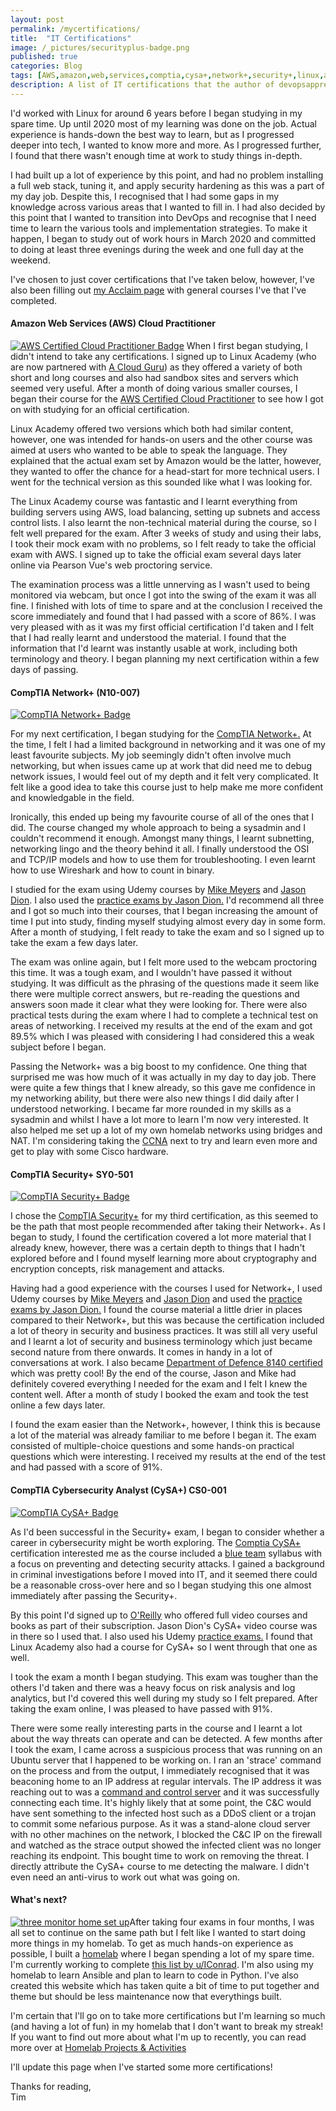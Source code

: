 ```yaml
---
layout: post
permalink: /mycertifications/
title:  "IT Certifications"
image: /_pictures/securityplus-badge.png
published: true
categories: Blog
tags: [AWS,amazon,web,services,comptia,cysa+,network+,security+,linux,acclaim,learning,devops,badge,mike,meyers,jason,dion,academy,acloudguru,study,homelab,revising,IT,qualifications,certifications,cloud,practioner,certified,networking,cyber,cybersecurity,security,networking,osi,layer 3,technical,exams,examinations,qualified,ansible,course,sandbox,pearson,vue]
description: A list of IT certifications that the author of devopsapprentice.com has achieved since 2020 and his reflection on them.
---
```

I'd worked with Linux for around 6 years before I began studying in my spare time. Up until 2020 most of my learning was done on the job. Actual experience is hands-down the best way to learn, but as I progressed deeper into tech, I wanted to know more and more. As I progressed further, I found that there wasn't enough time at work to study things in-depth.

I had built up a lot of experience by this point, and had no problem installing a full web stack, tuning it, and apply security hardening as this was a part of my day job. Despite this, I recognised that I had some gaps in my knowledge across various areas that I wanted to fill in. I had also decided by this point that I wanted to transition into DevOps and recognise that I need time to learn the various tools and implementation strategies. To make it happen, I began to study out of work hours in March 2020 and committed to doing at least three evenings during the week and one full day at the weekend.

I've chosen to just cover certifications that I've taken below, however, I've also been filling out <a href="https://www.youracclaim.com/users/timcraig" target="_blank">my Acclaim page</a> with general courses I've that I've completed.  

<h4>Amazon Web Services (AWS) Cloud Practitioner</h4>

<a href="https://www.youracclaim.com/badges/86647c0e-abbe-4dbc-84b5-50f10cdd6c6d/public_url" target="_blank">
<img src="/_pictures/AWS-CloudPractitioner-2020.png" alt="AWS Certified Cloud Practitioner Badge" class="leftimg" /></a> When I first began studying, I didn't intend to take any certifications. I signed up to Linux Academy (who are now partnered with <a href="https://go.acloud.guru">A Cloud Guru</a>) as they offered a variety of both short and long courses and also had sandbox sites and servers which seemed very useful. After a month of doing various smaller courses, I began their course for the <a href="https://aws.amazon.com/training/course-descriptions/cloud-practitioner-essentials/" target="_blank">AWS Certified Cloud Practitioner</a> to see how I got on with studying for an official certification.

Linux Academy offered two versions which both had similar content, however, one was intended for hands-on users and the other course was aimed at users who wanted to be able to speak the language. They explained that the actual exam set by Amazon would be the latter, however, they wanted to offer the chance for a head-start for more technical users. I went for the technical version as this sounded like what I was looking for.

The Linux Academy course was fantastic and I learnt everything from building servers using AWS, load balancing, setting up subnets and access control lists. I also learnt the non-technical material during the course, so I felt well prepared for the exam. After 3 weeks of study and using their labs, I took their mock exam with no problems, so I felt ready to take the official exam with AWS. I signed up to take the official exam several days later online via Pearson Vue's web proctoring service.

The examination process was a little unnerving as I wasn't used to being monitored via webcam, but once I got into the swing of the exam it was all fine. I finished with lots of time to spare and at the conclusion I received the score immediately and found that I had passed with a score of 86%. I was very pleased with as it was my first official certification I'd taken and I felt that I had really learnt and understood the material. I found that the information that I'd learnt was instantly usable at work, including both terminology and theory. I began planning my next certification within a few days of passing.

<h4>CompTIA Network+ (N10-007)</h4>

<a href="https://www.youracclaim.com/badges/92925435-b0aa-446d-b9de-f1f416fc01f2" target="_blank">
<img src="/_pictures/networkplus-badge.png" alt="CompTIA Network+ Badge" class="rightimg" /></a>

For my next certification, I began studying for the <a href="https://www.comptia.org/certifications/network" target="_blank">CompTIA Network+.</a> At the time, I felt I had a limited background in networking and it was one of my least favourite subjects. My job seemingly didn't often involve much networking, but when issues came up at work that did need me to debug network issues, I would feel out of my depth and it felt  very complicated. It felt like a good idea to take this course just to help make me more confident and knowledgable in the field.

Ironically, this ended up being my favourite course of all of the ones that I did. The course changed my whole approach to being a sysadmin and I couldn't recommend it enough. Amongst many things, I learnt subnetting, networking lingo and the theory behind it all. I finally understood the OSI and TCP/IP models and how to use them for troubleshooting. I even learnt how to use Wireshark and how to count in binary.

I studied for the exam using Udemy courses by <a href="https://www.udemy.com/course/comptia-network-cert-n10-007-the-total-course/" target="_blank">Mike Meyers</a> and <a href="https://www.udemy.com/course/networkplus/" target="_blank">Jason Dion</a>. I also used the <a href="https://www.udemy.com/course/network_plus_exam/" target="_blank">practice exams by Jason Dion.</a> I'd recommend all three and I got so much into their courses, that I began increasing the amount of time I put into study, finding myself studying almost every day in some form. After a month of studying, I felt ready to take the exam and so I signed up to take the exam a few days later.

The exam was online again, but I felt more used to the webcam proctoring this time. It was a tough exam, and I wouldn't have passed it without studying. It was difficult as the phrasing of the questions made it seem like there were multiple correct answers, but re-reading the questions and answers soon made it clear what they were looking for. There were also practical tests during the exam where I had to complete a technical test on areas of networking. I received my results at the end of the exam and got 89.5% which I was pleased with considering I had considered this a weak subject before I began.

Passing the Network+ was a big boost to my confidence. One thing that surprised me was how much of it was actually in my day to day job. There were quite a few things that I knew already, so this gave me confidence in my networking ability, but there were also new things I did daily after I understood networking. I became far more rounded in my skills as a sysadmin and whilst I have a lot more to learn I'm now very interested. It also helped me set up a lot of my own homelab networks using bridges and NAT. I'm considering taking the <a href="https://www.cisco.com/c/en/us/training-events/training-certifications/certifications/associate/ccna.html" target="_blank">CCNA</a> next to try and learn even more and get to play with some Cisco hardware.

<h4>CompTIA Security+ SY0-501</h4>

<a href="https://www.youracclaim.com/badges/36f9dfda-237e-4f91-bbbc-6538791551b3" target="_blank">
<img src="/_pictures/securityplus-badge.png" alt="CompTIA Security+ Badge" class="leftimg" /></a>

I chose the <a href="https://www.comptia.org/certifications/security" target="_blank">CompTIA Security+</a> for my third certification, as this seemed to be the path that most people recommended after taking their Network+. As I began to study, I found the certification covered a lot more material that I already knew, however, there was a certain depth to things that I hadn't explored before and I found myself learning more about cryptography and encryption concepts, risk management and attacks.

Having had a good experience with the courses I used for Network+, I used Udemy courses by <a href="https://www.udemy.com/course/comptia-security-certification-sy0-501-the-total-course/" target="_blank">Mike Meyers</a> and <a href="https://www.udemy.com/course/comptia-security-practice-exams/" target="_blank">Jason Dion</a> and used the <a href="https://www.udemy.com/course/comptia-security-practice-exams/" target="_blank">practice exams by Jason Dion.</a> I found the course material a little drier in places compared to their Network+, but this was because the certification included a lot of theory in security and business practices. It was still all very useful and I learnt a lot of security and business terminology which just became second nature from there onwards. It comes in handy in a lot of conversations at work. I also became <a href="https://devblogs.microsoft.com/premier-developer/understanding-why-you-should-take-comptias-security-exam-for-dod-programs/" target="_blank">Department of Defence 8140 certified</a> which was pretty cool! By the end of the course, Jason and Mike had definitely covered everything I needed for the exam and I felt I knew the content well. After a month of study I booked the exam and took the test online  a few days later.

I found the exam easier than the Network+, however, I think this is because a lot of the material was already familiar to me before I began it. The exam consisted of multiple-choice questions and some hands-on practical questions which were interesting. I received my results at the end of the test and had passed with a score of 91%.

<h4>CompTIA Cybersecurity Analyst (CySA+) CS0-001</h4>
<a href="https://www.youracclaim.com/badges/3587b985-381e-4f2f-91a4-31ddae71fb77" target="_blank">
<img src="/_pictures/cysaplus-badge.png" alt="CompTIA CySA+ Badge" class="rightimg" /></a>

As I'd been successful in the Security+ exam, I began to consider whether a career in cybersecurity might be worth exploring. The <a href="https://www.comptia.org/certifications/cybersecurity-analyst" target="_blank">Comptia CySA+</a> certification interested me as the course included a <a href="https://en.wikipedia.org/wiki/Blue_team_(computer_security)" target="_blank">blue team</a> syllabus with a focus on preventing and detecting security attacks. I gained a background in criminal investigations before I moved into IT, and it seemed there could be a reasonable cross-over here and so I began studying this one almost immediately after passing the Security+.

By this point I'd signed up to <a href="https://www.oreilly.com/" target="_blank">O'Reilly</a> who offered full video courses and books as part of their subscription. Jason Dion's CySA+ video course was in there so I used that. I also used his Udemy <a href="https://www.udemy.com/course/comptiacsa/" target="_blank">practice exams.</a> I found that Linux Academy also had a course for CySA+ so I went through that one as well.

I took the exam a month I began studying. This exam was tougher than the others I'd taken and there was a heavy focus on risk analysis and log analytics, but I'd covered this well during my study so I felt prepared. After taking the exam online, I was pleased to have passed with 91%.

There were some really interesting parts in the course and I learnt a lot about the way threats can operate and can be detected. A few months after I took the exam, I came across a suspicious process that was running on an Ubuntu server that I happened to be working on. I ran an 'strace' command on the process and from the output, I immediately recognised that it was beaconing home to an IP address at regular intervals. The IP address it was reaching out to was a <a href="https://www.trendmicro.com/vinfo/us/security/definition/command-and-control-server" target="_blank">command and control server</a> and it was successfully connecting each time. It's highly likely that at some point, the C&C would have sent something to the infected host such as a DDoS client or a trojan to commit some nefarious purpose. As it was a stand-alone cloud server with no other machines on the network, I blocked the C&C IP on the firewall and watched as the strace output showed the infected client was no longer reaching its endpoint. This bought time to work on removing the threat. I directly attribute the CySA+ course to me detecting the malware. I didn't even need an anti-virus to work out what was going on.

<h4>What's next?</h4>

<a href="/_pictures/threemonitorsetup.jpg" target="_blank">
<img src="/_pictures/threemonitorsetup.jpg" alt="three monitor home set up" class="leftimg" /></a>After taking four exams in four months, I was all set to continue on the same path but I felt like I wanted to start doing more things in my homelab. To get as much hands-on experience as possible, I built a <a href="/myhomelab/">homelab</a> where I began spending a lot of my spare time. I'm currently working to complete <a href="https://www.reddit.com/r/linuxadmin/comments/2s924h/how_did_you_get_your_start/cnnw1ma/?utm_content=permalink&utm_medium=user&utm_source=reddit&utm_name=frontpage" target="_blank">
this list by u/IConrad</a>. I'm also using my homelab to learn Ansible and plan to learn to code in Python. I've also created this website which has taken quite a bit of time to put together and theme but should be less maintenance now that everythings built.

I'm certain that I'll go on to take more certifications but I'm learning so much (and having a lot of fun) in my homelab that I don't want to break my streak! If you want to find out more about what I'm up to recently, you can read more over at  <a href="/homelab/">Homelab Projects & Activities</a>  

I'll update this page when I've started some more certifications!  

Thanks for reading,<br>
Tim
